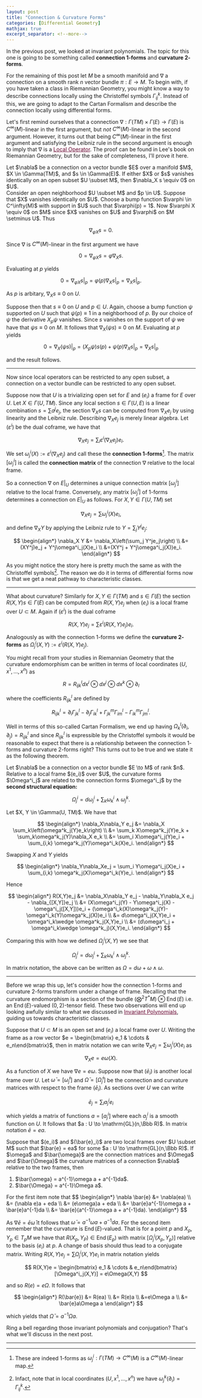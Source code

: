 ```yaml
---
layout: post
title: "Connection & Curvature Forms"
categories: [Differential Geometry]
mathjax: true
excerpt_separator: <!--more-->
---
```


In the previous post, we looked at invariant polynomials. The topic for this one is going to be something called <b>connection $1$-forms</b> and <b>curvature $2$-forms</b>.

<!--more-->

For the remaining of this post let $M$ be a smooth manifold and $\nabla$ a connection on a smooth rank $n$ vector bundle $\pi : E \to M$. To begin with, if you have taken a class in Riemannian Geometry, you might know a way to describe connections locally using the Christoffel symbols $\Gamma^k_{ij}$. Instead of this, we are going to adapt to the Cartan Formalism and describe the connection locally using differential forms.

Let's first remind ourselves that a connection $\nabla : \Gamma(TM) \times \Gamma(E) \to \Gamma(E)$ is $C^\infty(M)$-linear in the first argument, but <i>not</i> $C^\infty(M)$-linear in the second argument. However, it turns out that being $C^\infty(M)$-linear in the first argument and satisfying the Leibniz rule in the second argument is enough to imply that $\nabla$ is a <a href="https://anthonymakela.com/differential%20geometry/2023/07/01/local-operators.html" style="color:#680530; text-decoration: underline;">Local Operator</a>. The proof can be found in Lee's book on Riemannian Geometry, but for the sake of completeness, I'll prove it here.

<div class="proposition">
Let $\nabla$ be a connection on a vector bundle $E$ over a manifold $M$, $X \in \Gamma(TM)$, and $s \in \Gamma(E)$. If either $X$ or $s$ vanishes identically on an open subset $U \subset M$, then $\nabla_X s \equiv 0$ on $U$.
</div>

<div class="proof">
Consider an open neighborhood $U \subset M$ and $p \in U$. Suppose that $X$ vanishes identically on $U$. Choose a bump function $\varphi \in C^\infty(M)$ with support in $U$ such that $\varphi(p) = 1$. Now $\varphi X \equiv 0$ on $M$ since $X$ vanishes on $U$ and $\varphi$ on $M \setminus U$. Thus

$$
\nabla_{\varphi X}s = 0.
$$

Since $\nabla$ is $C^\infty(M)$-linear in the first argument we have

$$
0 = \nabla_{\varphi X}s = \varphi\nabla_X s.
$$

Evaluating at $p$ yields

$$
0 = \nabla_{\varphi X}s\vert_p = \varphi(p)\nabla_X s\vert_p = \nabla_X s\vert_p.
$$

As $p$ is arbitary, $\nabla_X s \equiv 0$ on $U$.

Suppose then that $s \equiv 0$ on $U$ and $p \in U$. Again, choose a bump function $\psi$ supported on $U$ such that $\psi(p) \equiv 1$ in a neighborhood of $p$. By our choice of $\psi$ the derivative $X_p\psi$ vanishes. Since $s$ vanishes on the support of $\psi$ we have that $\psi s \equiv 0$ on $M$. It follows that $\nabla_X(\psi s) \equiv 0$ on $M$. Evaluating at $p$ yields

$$
0 =\nabla_X(\psi s)\vert_p = (X_p\psi) s(p) + \psi(p)\nabla_X s\vert_p = \nabla_X s\vert_p
$$

and the result follows.
</div>

---

Now since local operators can be restricted to any open subset, a connection on a vector bundle can be restricted to any open subset.

Suppose now that $U$ is a trivializing open set for $E$ and $(e_i)$ a frame for $E$ over $U$. Let $X \in \Gamma(U, TM)$. Since any local section $s \in \Gamma(U, E)$ is a linear combination $s = \sum a^je_j$, the section $\nabla_X s$ can be computed from $\nabla_X e_j$ by using linearity and the Leibniz rule. Describing $\nabla_X e_j$ is merely linear algebra. Let $(\varepsilon^i)$ be the dual coframe, we have that

$$
\nabla_X e_j = \sum_i \varepsilon^i(\nabla_X e_j)e_i.
$$

We set $\omega^i_j(X) := \varepsilon^i(\nabla_X e_j)$ and call these the <b>connection $1$-forms</b>[^1]. The matrix $[\omega^i_j]$ is called the <b>connection matrix</b> of the connection $\nabla$ relative to the local frame.

So a connection $\nabla$ on $E\vert_U$ determines a unique connection matrix $[\omega^i_j]$ relative to the local frame. Conversely, any matrix $[\omega^i_j]$ of $1$-forms determines a connection on $E\vert_U$ as follows. For $X, Y \in \Gamma(U,TM)$ set

$$
\nabla_X e_j = \sum \omega^i_j(X)e_i,
$$

and define $\nabla_X Y$ by applying the Leibniz rule to $Y = \sum_j Y^je_j$:

$$
\begin{align*}
    \nabla_X Y &= \nabla_X\left(\sum_j Y^je_j\right) \\
    &= (XY^j)e_j + Y^j\omega^i_j(X)e_i \\
    &=(XY^j + Y^j\omega^i_j(X))e_i.
\end{align*}
$$

As you might notice the story here is pretty much the same as with the Christoffel symbols[^2]. The reason we do it in terms of differential forms now is that we get a neat pathway to characteristic classes.

---

What about curvature? Similarly for $X,Y \in \Gamma(TM)$ and $s \in \Gamma(E)$ the section $R(X,Y)s \in \Gamma(E)$ can be computed from $R(X,Y)e_j$ when $(e_i)$ is a local frame over $U \subset M$. Again if $(\varepsilon^i)$ is the dual coframe

$$
R(X,Y)e_j = \sum \varepsilon^i(R(X,Y)e_j)e_i.    
$$

Analogously as with the connection $1$-forms we define the <b>curvature $2$-forms</b> as $\Omega^i_j(X,Y) := \varepsilon^i(R(X,Y)e_j)$.

You might recall from your studies in Riemannian Geometry that the curvature endomorphism can be written in terms of local coordinates $(U,x^1,\dots,x^n)$ as

$$
R = R^l_{ijk} dx^i \otimes dx^j \otimes dx^k \otimes \partial_l
$$

where the coefficients $R^l_{ijk}$ are defined by

$$
R^l_{ijk} = \partial_i\Gamma^l_{jk} - \partial_j\Gamma^l_{ik} + \Gamma^m_{jk}\Gamma^l_{im} - \Gamma^m_{ik}\Gamma^l_{jm}.
$$

Well in terms of this so-called Cartan Formalism, we end up having $\Omega^l_k(\partial_i,\partial_j) = R^l_{ijk}$ and since $R^l_{ijk}$ is expressible by the Christoffel symbols it would be reasonable to expect that there is a relationship between the connection $1$-forms and curvature $2$-forms right? This turns out to be true and we state it as the following theorem.

<div class="theorem">
Let $\nabla$ be a connection on a vector bundle $E \to M$ of rank $n$. Relative to a local frame $(e_i)$ over $U$, the curvature forms $\Omega^i_j$ are related to the connection forms $\omega^i_j$ by the <b>second structural equation:</b>

$$
\Omega^i_j = d\omega^i_j + \sum_k \omega^i_k \wedge \omega^k_j.
$$
</div>

<div class="proof">
Let $X, Y \in \Gamma(U, TM)$. We have that

$$
\begin{align*}
\nabla_X\nabla_Y e_j &= \nabla_X \sum_k\left(\omega^k_j(Y)e_k\right) \\
&= \sum_k X\omega^k_j(Y)e_k + \sum_k\omega^k_j(Y)\nabla_X e_k \\
&= \sum_i X\omega^i_j(Y)e_i + \sum_{i,k} \omega^k_j(Y)\omega^i_k(X)e_i.
\end{align*}
$$

Swapping $X$ and $Y$ yields

$$
\begin{align*}
\nabla_Y\nabla_Xe_j = \sum_i Y\omega^i_j(X)e_i + \sum_{i,k} \omega^k_j(X)\omega^i_k(Y)e_i.
\end{align*}
$$

Hence

$$
\begin{align*}
R(X,Y)e_j &= \nabla_X\nabla_Y e_j - \nabla_Y\nabla_X e_j - \nabla_{[X,Y]}e_j \\
&= (X\omega^i_j(Y) - Y\omega^i_j(X) - \omega^i_j([X,Y]))e_i + (\omega^i_k(X)\omega^k_j(Y)- \omega^i_k(Y)\omega^k_j(X))e_i \\
&= d\omega^i_j(X,Y)e_i + \omega^i_k\wedge \omega^k_j(X,Y)e_i \\
&= (d\omega^i_j + \omega^i_k\wedge \omega^k_j)(X,Y)e_i. 
\end{align*}
$$

Comparing this with how we defined $\Omega^i_j(X,Y)$ we see that

$$
\Omega^i_j = d\omega^i_j + \sum_k \omega^i_k \wedge \omega^k_j.
$$
</div>

In matrix notation, the above can be written as $\Omega = d\omega + \omega \wedge \omega$.

---

Before we wrap this up, let's consider how the connection $1$-forms and curvature $2$-forms transform under a change of frame. Recalling that the curvature endomorphism is a section of the bundle $\left(\bigotimes^2 T^\ast M \right) \otimes \operatorname{End}(E)$ i.e. an $\operatorname{End}(E)$-valued $(0,2)$-tensor field. These two observations will end up looking awfully similar to what we discussed in <a href="https://anthonymakela.com/algebra/2023/12/17/invariant-polynomials.html" style="color:#680530; text-decoration: underline;">Invariant Polynomials</a>, guiding us towards characteristic classes.

Suppose that $U \subset M$ is an open set and $(e_i)$ a local frame over $U$. Writing the frame as a row vector $e = \begin{bmatrix} e_1 & \cdots & e_n\end{bmatrix}$, then in matrix notation we can write $\nabla_X e_j = \sum \omega^i_j(X)e_i$ as

$$
\nabla_X e = e\omega(X).
$$

As a function of $X$ we have $\nabla e = e\omega$. Suppose now that $(\bar{e}_i)$ is another local frame over $U$. Let $\bar{\omega} = [\bar{\omega}^i_j]$ and $\bar{\Omega} = [\bar{\Omega}^i_j]$ be the connection and curvature matrices with respect to the frame $(\bar{e}_i)$. As sections over $U$ we can write

$$
\bar{e}_j = \sum_i a^i_je_i
$$

which yields a matrix of functions $a = [a^i_j]$ where each $a^i_j$ is a smooth function on $U$. It follows that $a : U \to \mathrm{GL}(n,\Bbb R)$. In matrix notation $\bar{e} = ea$.

<div class="theorem">
Suppose that $(e_i)$ and $(\bar{e}_i)$ are two local frames over $U \subset M$ such that $\bar{e} = ea$ for some $a : U \to \mathrm{GL}(n,\Bbb R)$. If $\omega$ and $\bar{\omega}$ are the connection matrices and $\Omega$ and $\bar{\Omega}$ the curvature matrices of a connection $\nabla$ relative to the two frames, then
<ol>
  <li>$\bar{\omega} = a^{-1}\omega a + a^{-1}da$.</li>
  <li>$\bar{\Omega} = a^{-1}\Omega a$.</li>
</ol> 
</div>

<div class="proof">
For the first item note that
$$
\begin{align*}
\nabla \bar{e} &= \nabla(ea) \\
&= (\nabla e)a + eda \\
&= (e\omega)a + eda \\
&= \bar{e}a^{-1}\omega a + \bar{e}a^{-1}da \\
&= \bar{e}(a^{-1}\omega a + a^{-1}da).
\end{align*}
$$

As $\nabla \bar{e} = \bar{e}\bar{\omega}$ it follows that $\bar{\omega} = a^{-1}\omega a + a^{-1}da$. For the second item remember that the curvature is $\operatorname{End}(E)$-valued. That is for a point $p$ and $X_p, Y_p \in T_pM$ we have that $R(X_p,Y_P) \in \operatorname{End}(E_p)$ with matrix $[\Omega^i_j(X_p,Y_p)]$ relative to the basis $(e_i)$ at $p$. A change of basis should thus lead to a conjugate matrix. Writing $R(X,Y)e_j = \sum \Omega^i_j(X,Y)e_i$ in matrix notation yields

$$
R(X,Y)e = \begin{bmatrix} e_1 & \cdots & e_n\end{bmatrix}[\Omega^i_j(X,Y)] = e\Omega(X,Y)
$$

and so $R(e) = e\Omega$. It follows that

$$
\begin{align*}
R(\bar{e}) &= R(ea) \\
&= R(e)a \\
&=e\Omega a \\
&= \bar{e}a\Omega a
\end{align*}
$$

which yields that $\bar{\Omega} = a^{-1}\Omega a$.
</div>

Ring a bell regarding those invariant polynomials and conjugation? That's what we'll discuss in the next post. 

---

[^1]: These are indeed $1$-forms as $\omega^i_j : \Gamma(TM) \to C^\infty(M)$ is a $C^\infty(M)$-linear map.

[^2]: Infact, note that in local coordinates $(U, x^1,\dots,x^n)$ we have $\omega^k_j(\partial_i) = \Gamma^k_{ij}$.